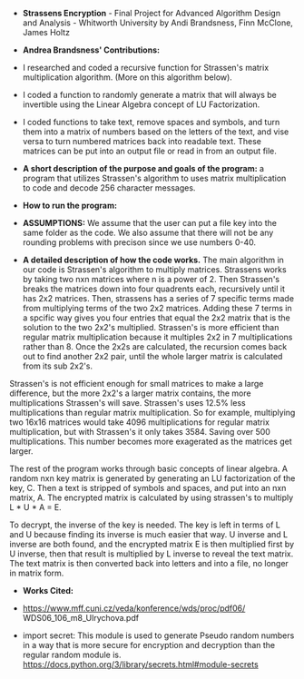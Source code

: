 * __Strassens Encryption__ - Final Project for Advanced Algorithm Design and Analysis - Whitworth University by Andi Brandsness, Finn McClone, James Holtz

* __Andrea Brandsness' Contributions:__ 
* I researched and coded a recursive function for Strassen's matrix multiplication algorithm. (More on this algorithm below).
* I coded a function to randomly generate a matrix that will always be invertible using the Linear Algebra concept of LU Factorization.
* I coded functions to take text, remove spaces and symbols, and turn them into a matrix of numbers based on the letters of the text, and vise versa to turn numbered matrices back into readable text. These matrices can be put into an output file or read in from an output file.


* __A short description of the purpose and goals of the program:__ a program that utilizes Strassen's algorithm to uses matrix multiplication to code and decode 256 character messages.
   
* __How to run the program:__

* __ASSUMPTIONS:__ We assume that the user can put a file key into the same folder as the code. We also assume that there will not be any rounding problems with precison since we use numbers 0-40.

* __A detailed description of how the code works.__
The main algorithm in our code is Strassen's algorithm to multiply matrices.  Strassens works by taking two nxn matrices where n is a power of 2.  Then Strassen's breaks the matrices down into four quadrents each, recursively until it has 2x2 matrices. Then, strassens has a series of 7 specific terms made from multiplying terms of the two 2x2 matrices.  Adding these 7 terms in a spcific way gives you four entries that equal the 2x2 matrix that is the solution to the two 2x2's multiplied.  Strassen's is more efficient than regular matrix multiplication because it multiples 2x2 in 7 multiplications rather than 8.  Once the 2x2s are calculated, the recursion comes back out to find another 2x2 pair, until the whole larger matrix is calculated from its sub 2x2's.  

Strassen's is not efficient enough for small matrices to make a large difference, but the more 2x2's a larger matrix contains, the more multiplications Strassen's will save.  Strassen's uses 12.5% less multiplications than regular matrix multiplication.  So for example, multiplying two 16x16 matrices would take 4096 multiplications for regular matrix multiplication, but with Strassen's it only takes 3584. Saving over 500 multiplications.  This number becomes more exagerated as the matrices get larger.

The rest of the program works through basic concepts of linear algebra.  A random nxn key matrix is generated by generating an LU factorization of the key, C. Then a text is stripped of symbols and spaces, and put into an nxn matrix, A.  The encrypted matrix is calculated by using strassen's to multiply L * U * A = E.

To decrypt, the inverse of the key is needed. The key is left in terms of L and U because finding its inverse is much easier that way. U inverse and L inverse are both found, and the encrypted matrix E is then multiplied first by U inverse, then that result is multiplied by L inverse to reveal the text matrix. The text matrix is then converted back into letters and into a file, no longer in matrix form.

* __Works Cited:__
* https://www.mff.cuni.cz/veda/konference/wds/proc/pdf06/
WDS06_106_m8_Ulrychova.pdf

* import secret: This module is used to generate Pseudo random numbers in a way that is more secure for encryption and decryption than the regular random module is. https://docs.python.org/3/library/secrets.html#module-secrets


